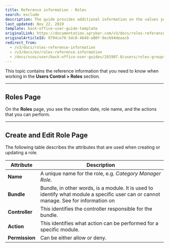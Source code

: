 ```yaml
---
title: Reference information - Roles
search: exclude
description: The guide provides additional information on the values you enter when creating or editing roles in the Back Office.
last_updated: Nov 22, 2019
template: back-office-user-guide-template
originalLink: https://documentation.spryker.com/v3/docs/roles-reference-information
originalArticleId: 9794ce70-5dc8-4649-a80f-9ecb94deaacb
redirect_from:
  - /v3/docs/roles-reference-information
  - /v3/docs/en/roles-reference-information
  - /docs/scos/user/back-office-user-guides/201907.0/users/roles-groups-and-users/references/roles-reference-information.html
---
```


This topic contains the reference information that you need to know when working in the **Users Control > Roles** section.
***
## Roles Page
On the **Roles** page, you see the creation date, role name, and the actions that you can perform.
***
## Create and Edit Role Page

The following table describes the attributes that are used when creating or updating a role.

| Attribute | Description|
| --- | --- |
| **Name** |A unique name for the role, e.g. _Category Manager Role_. |
|**Bundle**  | Bundle, in other words, is a module. It is used to identify what module a specific user can or cannot manage. See for information on  |
|**Controller**  | This identifies the controller responsible for the bundle. |
| **Action** | This identifies what action can be performed for a specific module.  |
| **Permission** | Can be either allow or deny. |

